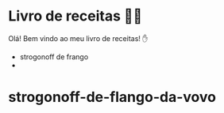 # Livro de receitas :man_cook:

Olá! Bem vindo ao meu livro de receitas! :hand:

* strogonoff de frango
* 
# strogonoff-de-flango-da-vovo
